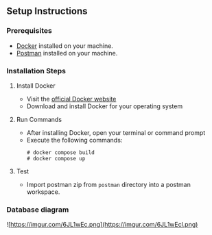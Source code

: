 ## Setup Instructions

### Prerequisites

- [Docker](https://www.docker.com/) installed on your machine.
- [Postman](https://www.postman.com) installed on your machine.
### Installation Steps

1. Install Docker
   - Visit the [official Docker website](https://www.docker.com/)
   - Download and install Docker for your operating system

2. Run Commands
   - After installing Docker, open your terminal or command prompt 
   - Execute the following commands:
     ```
     # docker compose build 
     # docker compose up
     ```
3. Test
   - Import postman zip from `postman` directory into a postman workspace.

### Database diagram
![https://imgur.com/6JL1wEc.png](https://imgur.com/6JL1wEcl.png)
